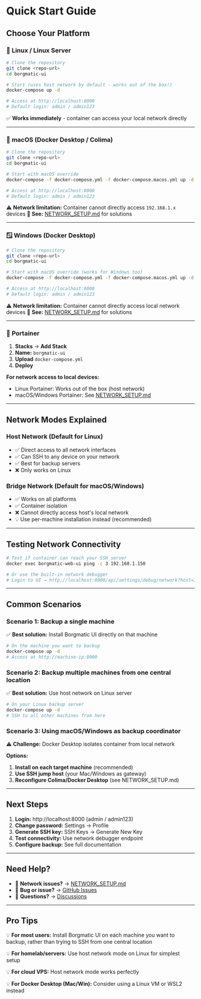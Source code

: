 # Quick Start Guide

## Choose Your Platform

### 🐧 **Linux / Linux Server**

```bash
# Clone the repository
git clone <repo-url>
cd borgmatic-ui

# Start (uses host network by default - works out of the box!)
docker-compose up -d

# Access at http://localhost:8000
# Default login: admin / admin123
```

✅ **Works immediately** - container can access your local network directly

---

### 🍎 **macOS (Docker Desktop / Colima)**

```bash
# Clone the repository
git clone <repo-url>
cd borgmatic-ui

# Start with macOS override
docker-compose -f docker-compose.yml -f docker-compose.macos.yml up -d

# Access at http://localhost:8000
# Default login: admin / admin123
```

⚠️ **Network limitation:** Container cannot directly access `192.168.1.x` devices
📖 **See:** [NETWORK_SETUP.md](./NETWORK_SETUP.md) for solutions

---

### 🪟 **Windows (Docker Desktop)**

```bash
# Clone the repository
git clone <repo-url>
cd borgmatic-ui

# Start with macOS override (works for Windows too)
docker-compose -f docker-compose.yml -f docker-compose.macos.yml up -d

# Access at http://localhost:8000
# Default login: admin / admin123
```

⚠️ **Network limitation:** Container cannot directly access local network devices
📖 **See:** [NETWORK_SETUP.md](./NETWORK_SETUP.md) for solutions

---

### 🚢 **Portainer**

1. **Stacks** → **Add Stack**
2. **Name:** `borgmatic-ui`
3. **Upload** `docker-compose.yml`
4. **Deploy**

**For network access to local devices:**
- Linux Portainer: Works out of the box (host network)
- macOS/Windows Portainer: See [NETWORK_SETUP.md](./NETWORK_SETUP.md)

---

## Network Modes Explained

### **Host Network** (Default for Linux)
- ✅ Direct access to all network interfaces
- ✅ Can SSH to any device on your network
- ✅ Best for backup servers
- ❌ Only works on Linux

### **Bridge Network** (Default for macOS/Windows)
- ✅ Works on all platforms
- ✅ Container isolation
- ❌ Cannot directly access host's local network
- 💡 Use per-machine installation instead (recommended)

---

## Testing Network Connectivity

```bash
# Test if container can reach your SSH server
docker exec borgmatic-web-ui ping -c 3 192.168.1.150

# Or use the built-in network debugger
# Login to UI → http://localhost:8000/api/settings/debug/network?host=192.168.1.150
```

---

## Common Scenarios

### **Scenario 1: Backup a single machine**
✅ **Best solution:** Install Borgmatic UI directly on that machine

```bash
# On the machine you want to backup
docker-compose up -d
# Access at http://machine-ip:8000
```

### **Scenario 2: Backup multiple machines from one central location**
✅ **Best solution:** Use host network on Linux server

```bash
# On your Linux backup server
docker-compose up -d
# SSH to all other machines from here
```

### **Scenario 3: Using macOS/Windows as backup coordinator**
⚠️ **Challenge:** Docker Desktop isolates container from local network

**Options:**
1. **Install on each target machine** (recommended)
2. **Use SSH jump host** (your Mac/Windows as gateway)
3. **Reconfigure Colima/Docker Desktop** (see NETWORK_SETUP.md)

---

## Next Steps

1. **Login:** http://localhost:8000 (admin / admin123)
2. **Change password:** Settings → Profile
3. **Generate SSH key:** SSH Keys → Generate New Key
4. **Test connectivity:** Use network debugger endpoint
5. **Configure backup:** See full documentation

---

## Need Help?

- 📖 **Network issues?** → [NETWORK_SETUP.md](./NETWORK_SETUP.md)
- 🐛 **Bug or issue?** → [GitHub Issues](https://github.com/your-repo/issues)
- 💬 **Questions?** → [Discussions](https://github.com/your-repo/discussions)

---

## Pro Tips

💡 **For most users:** Install Borgmatic UI on each machine you want to backup, rather than trying to SSH from one central location

💡 **For homelab/servers:** Use host network mode on Linux for simplest setup

💡 **For cloud VPS:** Host network mode works perfectly

💡 **For Docker Desktop (Mac/Win):** Consider using a Linux VM or WSL2 instead
